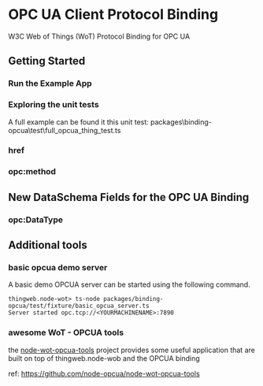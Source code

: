 # OPC UA Client Protocol Binding

W3C Web of Things (WoT) Protocol Binding for OPC UA

## Getting Started

### Run the Example App

### Exploring the unit tests

A full example can be found it this unit test: packages\binding-opcua\test\full_opcua_thing_test.ts

### href

### opc:method

## New DataSchema Fields for the OPC UA Binding

### opc:DataType

## Additional tools

### basic opcua demo server

A basic demo OPCUA server can be started using the following command.

```
thingweb.node-wot> ts-node packages/binding-opcua/test/fixture/basic_opcua_server.ts
Server started opc.tcp://<YOURMACHINENAME>:7890
```

### awesome WoT - OPCUA tools

the [node-wot-opcua-tools](https://github.com/node-opcua/node-wot-opcua-tools) project provides
some useful application that are built on top of thingweb.node-wob and the OPCUA binding

ref: https://github.com/node-opcua/node-wot-opcua-tools
